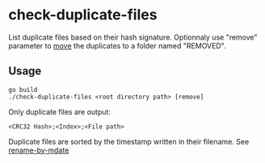 # check-duplicate-files
List duplicate files based on their hash signature. Optionnaly use "remove" parameter to <ins>move</ins> the duplicates to a folder named "REMOVED".

## Usage
```
go build
./check-duplicate-files <root directory path> [remove]
```

Only duplicate files are output:<br/>
```
<CRC32 Hash>;<Index>;<File path>
```

Duplicate files are sorted by the timestamp written in their filename. See [rename-by-mdate](https://github.com/swayvil/rename-by-mdate)
